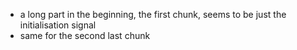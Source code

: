 - a long part in the beginning, the first chunk, seems to be just the initialisation signal
- same for the second last chunk
